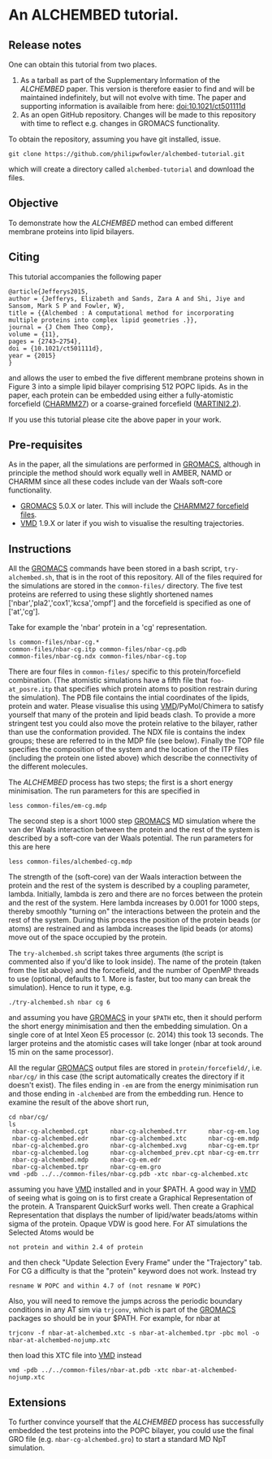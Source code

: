 # An ALCHEMBED tutorial.

## Release notes

One can obtain this tutorial from two places.

1. As a tarball as part of the Supplementary Information of the *ALCHEMBED* paper. This version is therefore easier to find and will be maintained indefinitely, but will not evolve with time. The paper and supporting information is availaible from here: [doi:10.1021/ct501111d](http://dx.doi.org/10.1021/ct501111d)
2. As an open GitHub repository. Changes will be made to this repository with time to reflect e.g. changes in GROMACS functionality. 

To obtain the repository, assuming you have git installed, issue. 
 
    git clone https://github.com/philipwfowler/alchembed-tutorial.git 

which will create a directory called `alchembed-tutorial` and download the files.

## Objective

To demonstrate how the *ALCHEMBED* method can embed different membrane proteins into lipid bilayers. 

## Citing

This tutorial accompanies the following paper

    @article{Jefferys2015,
    author = {Jefferys, Elizabeth and Sands, Zara A and Shi, Jiye and Sansom, Mark S P and Fowler, W},
    title = {{Alchembed : A computational method for incorporating multiple proteins into complex lipid geometries .}},
    journal = {J Chem Theo Comp},
    volume = {11},
    pages = {2743–2754},
    doi = {10.1021/ct501111d},
    year = {2015}
    }

and allows the user to embed the five different membrane proteins shown in Figure 3 into a simple lipid bilayer comprising 512 POPC lipids. As in the paper, each protein can be embedded using either a fully-atomistic forcefield ([CHARMM27](http://www.gromacs.org/Documentation/Terminology/Force_Fields/CHARMM)) or a coarse-grained forcefield ([MARTINI2.2](http://md.chem.rug.nl/cgmartini/)).

If you use this tutorial please cite the above paper in your work.

## Pre-requisites

As in the paper, all the simulations are performed in [GROMACS](http://www.gromacs.org), although in principle the method should work equally well in AMBER, NAMD or CHARMM since all these codes include van der Waals soft-core functionality.

- [GROMACS](http://www.gromacs.org) 5.0.X or later. This will include the [CHARMM27 forcefield files](http://www.gromacs.org/Documentation/Terminology/Force_Fields/CHARMM).
- [VMD](http://www.ks.uiuc.edu/Research/vmd/) 1.9.X or later if you wish to visualise the resulting trajectories.

## Instructions

All the [GROMACS](http://www.gromacs.org) commands have been stored in a bash script, `try-alchembed.sh`, that is in the root of this repository. All of the files required for the simulations are stored in the `common-files/` directory. The five test proteins are referred to using these slightly shortened names ['nbar','pla2','cox1','kcsa','ompf'] and the forcefield is specified as one of ['at','cg'].

Take for example the 'nbar' protein in a 'cg' representation. 

    ls common-files/nbar-cg.*
    common-files/nbar-cg.itp common-files/nbar-cg.pdb
    common-files/nbar-cg.ndx common-files/nbar-cg.top
 
There are four files in `common-files/` specific to this protein/forcefield combination. (The atomistic simulations have a fifth file that `foo-at_posre.itp` that specifies which protein atoms to position restrain during the simulation). The PDB file contains the intial coordinates of the lipids, protein and water. Please visualise this using [VMD](http://www.ks.uiuc.edu/Research/vmd/)/PyMol/Chimera to satisfy yourself that many of the protein and lipid beads clash. To provide a more stringent test you could also move the protein relative to the bilayer, rather than use the conformation provided. The NDX file is contains the index groups; these are referred to in the MDP file (see below). Finally the TOP file specifies the composition of the system and the location of the ITP files (including the protein one listed above) which describe the connectivity of the different molecules.

The *ALCHEMBED* process has two steps; the first is a short energy minimisation. The run parameters for this are specified in 

    less common-files/em-cg.mdp

The second step is a short 1000 step [GROMACS](http://www.gromacs.org) MD simulation where the van der Waals interaction between the protein and the rest of the system is described by a soft-core van der Waals potential. The run parameters for this are here

    less common-files/alchembed-cg.mdp
    
The strength of the (soft-core) van der Waals interaction between the protein and the rest of the system is described by a coupling parameter, lambda. Initially, lambda is zero and there are no forces between the protein and the rest of the system. Here lambda increases by 0.001 for 1000 steps, thereby smoothly "turning on" the interactions between the protein and the rest of the system. During this process the position of the protein beads (or atoms) are restrained and as lambda increases the lipid beads (or atoms) move out of the space occupied by the protein.

The `try-alchembed.sh` script takes three arguments (the script is commented also if you'd like to look inside). The name of the protein (taken from the list above) and the forcefield, and the number of OpenMP threads to use (optional, defaults to 1. More is faster, but too many can break the simulation). Hence to run it type, e.g.

    ./try-alchembed.sh nbar cg 6

and assuming you have [GROMACS](http://www.gromacs.org) in your `$PATH` etc, then it should perform the short energy minimisation and then the embedding simulation. On a single core of at Intel Xeon E5 processor (c. 2014) this took 13 seconds. The larger proteins and the atomistic cases will take longer (nbar at took around 15 min on the same processor).

All the regular [GROMACS](http://www.gromacs.org) output files are stored in `protein/forcefield/`, i.e. `nbar/cg/` in this case (the script automatically creates the directory if it doesn't exist). The files ending in `-em` are from the energy minimisation run and those ending in `-alchembed` are from the embedding run. Hence to examine the result of the above short run,

    cd nbar/cg/
    ls
     nbar-cg-alchembed.cpt      nbar-cg-alchembed.trr      nbar-cg-em.log
     nbar-cg-alchembed.edr      nbar-cg-alchembed.xtc      nbar-cg-em.mdp
     nbar-cg-alchembed.gro      nbar-cg-alchembed.xvg      nbar-cg-em.tpr
     nbar-cg-alchembed.log      nbar-cg-alchembed_prev.cpt nbar-cg-em.trr
     nbar-cg-alchembed.mdp      nbar-cg-em.edr
     nbar-cg-alchembed.tpr      nbar-cg-em.gro
    vmd -pdb ../../common-files/nbar-cg.pdb -xtc nbar-cg-alchembed.xtc

assuming you have [VMD](http://www.ks.uiuc.edu/Research/vmd/) installed and in your $PATH. A good way in [VMD](http://www.ks.uiuc.edu/Research/vmd/) of seeing what is going on is to first create a Graphical Representation of the protein. A Transparent QuickSurf works well. Then create a Graphical Representation that displays the number of lipid/water beads/atoms within sigma of the protein. Opaque VDW is good here. For AT simulations the Selected Atoms would be

    not protein and within 2.4 of protein
 
and then check "Update Selection Every Frame" under the "Trajectory" tab. For CG a difficulty is that the "protein" keyword does not work. Instead try

    resname W POPC and within 4.7 of (not resname W POPC)

Also, you will need to remove the jumps across the periodic boundary conditions in any AT sim via `trjconv`, which is part of the [GROMACS](http://www.gromacs.org) packages so should be in your $PATH. For example, for nbar at

    trjconv -f nbar-at-alchembed.xtc -s nbar-at-alchembed.tpr -pbc mol -o nbar-at-alchembed-nojump.xtc
 
then load this XTC file into [VMD](http://www.ks.uiuc.edu/Research/vmd/) instead

    vmd -pdb ../../common-files/nbar-at.pdb -xtc nbar-at-alchembed-nojump.xtc 

## Extensions

To further convince yourself that the *ALCHEMBED* process has successfully embedded the test proteins into the POPC bilayer, you could use the final GRO file (e.g. `nbar-cg-alchembed.gro`) to start a standard MD NpT simulation.




